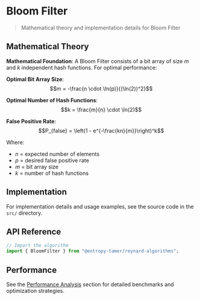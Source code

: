 # Bloom Filter

> Mathematical theory and implementation details for Bloom Filter

## Mathematical Theory

**Mathematical Foundation**:
A Bloom Filter consists of a bit array of size $m$ and $k$ independent hash functions. For optimal performance:

**Optimal Bit Array Size**:
$$m = -\frac{n \cdot \ln(p)}{(\ln(2))^2}$$

**Optimal Number of Hash Functions**:
$$k = \frac{m}{n} \cdot \ln(2)$$

**False Positive Rate**:
$$P_{false} = \left(1 - e^{-\frac{kn}{m}}\right)^k$$

Where:

- $n$ = expected number of elements
- $p$ = desired false positive rate
- $m$ = bit array size
- $k$ = number of hash functions

## Implementation

For implementation details and usage examples, see the source code in the `src/` directory.

## API Reference

```typescript
// Import the algorithm
import { BloomFilter } from "@entropy-tamer/reynard-algorithms";
```

## Performance

See the [Performance Analysis](../performance/) section for detailed benchmarks and optimization strategies.
